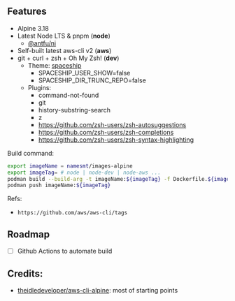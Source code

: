 ## Features
- Alpine 3.18
- Latest Node LTS & pnpm (**node**)
  - [@antfu/ni](https://github.com/antfu/ni)
- Self-built latest aws-cli v2 (**aws**)
- git + curl + zsh + Oh My Zsh! (**dev**)
  - Theme: [spaceship](https://spaceship-prompt.sh/)
    - SPACESHIP_USER_SHOW=false
    - SPACESHIP_DIR_TRUNC_REPO=false
  - Plugins:
    - command-not-found
    - git
    - history-substring-search
    - z
    - https://github.com/zsh-users/zsh-autosuggestions
    - https://github.com/zsh-users/zsh-completions
    - https://github.com/zsh-users/zsh-syntax-highlighting

Build command:
```sh
export imageName = namesmt/images-alpine
export imageTag= # node | node-dev | node-aws ...
podman build --build-arg -t imageName:${imageTag} -f Dockerfile.${imageTag}
podman push imageName:${imageTag}
```

Refs:
- `https://github.com/aws/aws-cli/tags`

## Roadmap
- [ ] Github Actions to automate build

## Credits:
- [theidledeveloper/aws-cli-alpine](https://github.com/theidledeveloper/aws-cli-alpine): most of starting points
